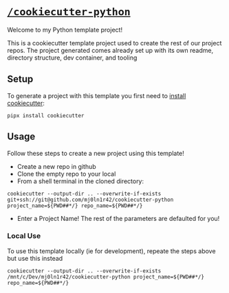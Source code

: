 # [`/cookiecutter-python`](https://github.com/mj0ln1r42/cookiecutter-python)

Welcome to my Python template project!

This is a cookiecutter template project used to create the rest of our project repos. The project generated comes already set up with its own readme, directory structure, dev container, and tooling

## Setup
To generate a project with this template you first need to [install cookiecutter](https://cookiecutter.readthedocs.io/en/stable/installation.html#install-cookiecutter):
```
pipx install cookiecutter
```

## Usage
Follow these steps to create a new project using this template!
- Create a new repo in github
- Clone the empty repo to your local
- From a shell terminal in the cloned directory:
```
cookiecutter --output-dir .. --overwrite-if-exists git+ssh://git@github.com/mj0ln1r42/cookiecutter-python project_name=${PWD##*/} repo_name=${PWD##*/}
```
- Enter a Project Name! The rest of the parameters are defaulted for you!

### Local Use
To use this template locally (ie for development), repeate the steps above but use this instead
```
cookiecutter --output-dir .. --overwrite-if-exists /mnt/c/Dev/mj0ln1r42/cookiecutter-python project_name=${PWD##*/} repo_name=${PWD##*/}
```
